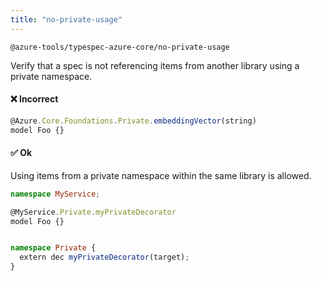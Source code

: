 ```yaml
---
title: "no-private-usage"
---
```


```text title="Full name"
@azure-tools/typespec-azure-core/no-private-usage
```

Verify that a spec is not referencing items from another library using a private namespace.

#### ❌ Incorrect

```ts
@Azure.Core.Foundations.Private.embeddingVector(string)
model Foo {}
```

#### ✅ Ok

Using items from a private namespace within the same library is allowed.

```ts
namespace MyService;

@MyService.Private.myPrivateDecorator
model Foo {}


namespace Private {
  extern dec myPrivateDecorator(target);
}
```
